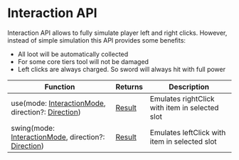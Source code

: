 # Interaction API

Interaction API allows to fully simulate player left and right clicks. However, instead of simple simulation this API provides some benefits:

- All loot will be automatically collected
- For some core tiers tool will not be damaged
- Left clicks are always charged. So sword will always hit with full power

| Function                                            | Returns | Description                                    |
|-----------------------------------------------------|---------|------------------------------------------------|
| use(mode: [InteractionMode](introduction.md#interaction-mode), direction?: [Direction](introduction.md#direction))   | [Result](introduction.md#result)  | Emulates rightClick with item in selected slot |
| swing(mode: [InteractionMode](introduction.md#interaction-mode), direction?: [Direction](introduction.md#direction)) | [Result](introduction.md#result)  | Emulates leftClick with item in selected slot  |
